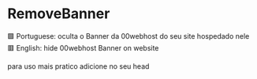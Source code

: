 # RemoveBanner
🟩 Portuguese: oculta o Banner  da 00webhost do seu site hospedado nele</br>
🟥 English: hide 00webhost Banner on website


para uso mais pratico adicione no seu head

<script src="https://cdn.jsdelivr.net/gh/jalisonsousa/RemoveBanner/removeBanner2.js"></script>